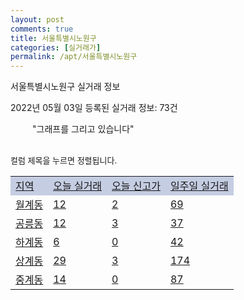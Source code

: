 ```yaml
---
layout: post
comments: true
title: 서울특별시노원구
categories: [실거래가]
permalink: /apt/서울특별시노원구
---
```


서울특별시노원구 실거래 정보

2022년 05월 03일 등록된 실거래 정보: 73건

<!--<script async src="https://pagead2.googlesyndication.com/pagead/js/adsbygoogle.js?client=ca-pub-3485438051770037"
 crossorigin="anonymous"></script>-->

<script type="text/javascript">
  google.charts.load('current', {'packages':['corechart']});
  google.charts.setOnLoadCallback(drawChart);

  function drawChart() {
    var data = google.visualization.arrayToDataTable([['거래일', '매매', '전월세', '전매'], ['21-01', 6, 4, 0], ['21-02', 0, 4, 0], ['21-03', 1, 168, 0], ['21-04', 245, 415, 0], ['21-05', 517, 922, 0], ['21-06', 384, 965, 0], ['21-07', 471, 1147, 1], ['21-08', 312, 1070, 2], ['21-09', 223, 883, 0], ['21-10', 156, 1047, 0], ['21-11', 86, 973, 0], ['21-12', 60, 1101, 0], ['22-01', 67, 1122, 0], ['22-02', 55, 1384, 0], ['22-03', 147, 1215, 0], ['22-04', 61, 844, 0]]);

    var options = {
      title: '최근 1년간 유형별 거래량 추이',
      legend: { position: 'bottom' }
    };

    setTimeout(function() {
        var chart = new google.visualization.LineChart(document.getElementById('columnchart_material'));
        chart.draw(data, (options));
        document.getElementById('loading').style.display = 'none';
        var dayLabel = (new Date()).getDay();
        if (dayLabel < 2) {
            sorttable.innerSortFunction.apply(document.getElementById('week'), []);
            sorttable.innerSortFunction.apply(document.getElementById('week'), []);        
        }
        else {
            sorttable.innerSortFunction.apply(document.getElementById('today'), []);
            sorttable.innerSortFunction.apply(document.getElementById('today'), []);
        }
    }, 200);

  }
</script>

<div id="loading" style="z-index:20; display: block; margin-left: 35px">"그래프를 그리고 있습니다"</div>
<div id="columnchart_material" style="width: 95%; margin-left: -35px; display: block"></div>
<!--<div style="width: 95%; margin-left: -35px; display: block">
      <script async src="https://pagead2.googlesyndication.com/pagead/js/adsbygoogle.js?client=ca-pub-3485438051770037"
          crossorigin="anonymous"></script>
      <ins class="adsbygoogle"
          style="display:block"
          data-ad-format="fluid"
          data-ad-layout-key="-fb+5w+4e-db+86"
          data-ad-client="ca-pub-3485438051770037"
          data-ad-slot="1827090281"></ins>
      <script>
          (adsbygoogle = window.adsbygoogle || []).push({});
      </script>
</div>-->
<br>

<font size='small' style='font-size: small;'>컬럼 제목을 누르면 정렬됩니다.</font>
<table class="sortable">
  <tr style='background-color: rgba(114, 132, 186,0.4);'>
    <td id="region"><a href="#">지역</a></td>
    <td id="today"><a href="#">오늘 실거래</a></td>
    <td id="today_new"><a href="#">오늘 신고가</a></td>
    <td id="week"><a href="#">일주일 실거래</a></td>
  </tr>

  
  <tr class="item">
    <td><a href="서울특별시노원구월계동">월계동</a></td>
    <td><a href="서울특별시노원구월계동">12</a></td>
    <td><a href="서울특별시노원구월계동">2</a></td>
    <td><a href="서울특별시노원구월계동">69</a></td>
  </tr>
    

  <tr class="item">
    <td><a href="서울특별시노원구공릉동">공릉동</a></td>
    <td><a href="서울특별시노원구공릉동">12</a></td>
    <td><a href="서울특별시노원구공릉동">3</a></td>
    <td><a href="서울특별시노원구공릉동">37</a></td>
  </tr>
    

  <tr class="item">
    <td><a href="서울특별시노원구하계동">하계동</a></td>
    <td><a href="서울특별시노원구하계동">6</a></td>
    <td><a href="서울특별시노원구하계동">0</a></td>
    <td><a href="서울특별시노원구하계동">42</a></td>
  </tr>
    

  <tr class="item">
    <td><a href="서울특별시노원구상계동">상계동</a></td>
    <td><a href="서울특별시노원구상계동">29</a></td>
    <td><a href="서울특별시노원구상계동">3</a></td>
    <td><a href="서울특별시노원구상계동">174</a></td>
  </tr>
    

  <tr class="item">
    <td><a href="서울특별시노원구중계동">중계동</a></td>
    <td><a href="서울특별시노원구중계동">14</a></td>
    <td><a href="서울특별시노원구중계동">0</a></td>
    <td><a href="서울특별시노원구중계동">87</a></td>
  </tr>
    


</table>


    